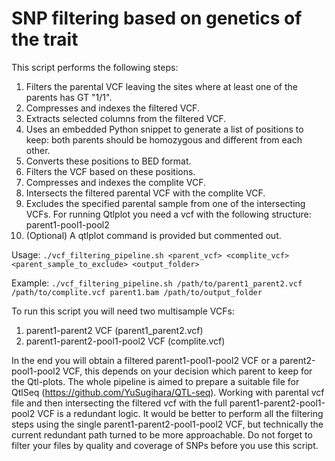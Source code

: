 # SNP filtering based on genetics of the trait

This script performs the following steps:
  1. Filters the parental VCF leaving the sites where at least one of the parents has GT "1/1".
  2. Compresses and indexes the filtered VCF.
  3. Extracts selected columns from the filtered VCF.
  4. Uses an embedded Python snippet to generate a list of positions to keep: both parents should be homozygous and different from each other.
  5. Converts these positions to BED format.
  6. Filters the VCF based on these positions.
  7. Compresses and indexes the complite VCF.
  8. Intersects the filtered parental VCF with the complite VCF.
  9. Excludes the specified parental sample from one of the intersecting VCFs. For running Qtlplot you need a vcf with the following structure: parent1-pool1-pool2
 10. (Optional) A qtlplot command is provided but commented out.

Usage: `./vcf_filtering_pipeline.sh <parent_vcf> <complite_vcf> <parent_sample_to_exclude> <output_folder>`

Example: `./vcf_filtering_pipeline.sh /path/to/parent1_parent2.vcf /path/to/complite.vcf parent1.bam /path/to/output_folder`

To run this script you will need two multisample VCFs: 
1. parent1-parent2 VCF (parent1_parent2.vcf)
2. parent1-parent2-pool1-pool2 VCF (complite.vcf)

In the end you will obtain a filtered parent1-pool1-pool2 VCF or a parent2-pool1-pool2 VCF, this depends on your decision which parent to keep for the Qtl-plots.
The whole pipeline is aimed to prepare a suitable file for QtlSeq (https://github.com/YuSugihara/QTL-seq).
Working with parental vcf file and then intersecting the filtered vcf with the full parent1-parent2-pool1-pool2 VCF is a redundant logic.
It would be better to perform all the filtering steps using the single parent1-parent2-pool1-pool2 VCF, but technically the current redundant path turned to be more approachable.
Do not forget to filter your files by quality and coverage of SNPs before you use this script.